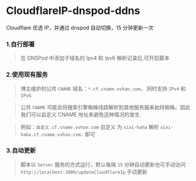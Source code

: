 # CloudflareIP-dnspod-ddns

Cloudflare 优选 IP，并通过 dnspod 自动切换，15 分钟更新一次

### 1.自行部署

> 在 DNSPod 中添加子域名的 Ipv4 和 Ipv6 解析记录后,可开启脚本

### 2.使用现有服务

> 博主维护的公共 `CNAME` 域名：`*.cf.cname.vvhan.com`， 同时支持 `IPv4` 和 `IPv6`.

> 公共 `CNAME` 可能会将搜索引擎蜘蛛线路解析到其他服务器来劫持蜘蛛。因此我们可以自定义 CNAME 地址来避免这种情况的发生.

> 例如：`自定义.cf.cname.vvhan.com` 自定义 为 `xixi-haha` 解析 `xixi-haha.cf.cname.vvhan.com.` 即可

### 3.自动更新

> 脚本以 `Server` 服务的方式运行，默认每隔 `15` 分钟自动更新也可手动访问 `http://localhost:3000/updateCloudflareIp` 手动更新

